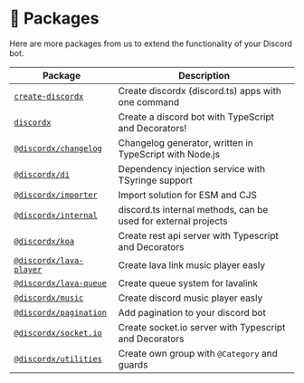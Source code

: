 # 🧮 Packages

Here are more packages from us to extend the functionality of your Discord bot.

| Package                                      | Description                                                    |
| -------------------------------------------- | -------------------------------------------------------------- |
| [`create-discordx`](/docs/create-discordx)   | Create discordx (discord.ts) apps with one command             |
| [`discordx`](/docs/discordx)                 | Create a discord bot with TypeScript and Decorators!           |
| [`@discordx/changelog`](/docs/changelog)     | Changelog generator, written in TypeScript with Node.js        |
| [`@discordx/di`](/docs/di)                   | Dependency injection service with TSyringe support             |
| [`@discordx/importer`](/docs/importer)       | Import solution for ESM and CJS                                |
| [`@discordx/internal`](/docs/internal)       | discord.ts internal methods, can be used for external projects |
| [`@discordx/koa`](/docs/koa)                 | Create rest api server with Typescript and Decorators          |
| [`@discordx/lava-player`](/docs/lava-player) | Create lava link music player easly                            |
| [`@discordx/lava-queue`](/docs/lava-queue)   | Create queue system for lavalink                               |
| [`@discordx/music`](/docs/music)             | Create discord music player easly                              |
| [`@discordx/pagination`](/docs/pagination)   | Add pagination to your discord bot                             |
| [`@discordx/socket.io`](/docs/socket.io)     | Create socket.io server with Typescript and Decorators         |
| [`@discordx/utilities`](/docs/utilities)     | Create own group with `@Category` and guards                   |
